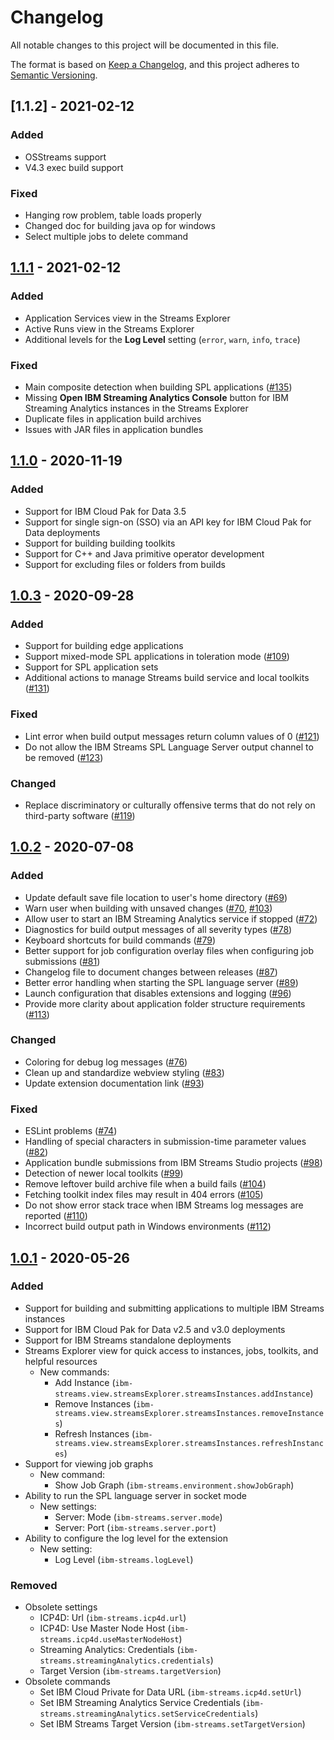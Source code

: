 # Changelog

All notable changes to this project will be documented in this file.

The format is based on [Keep a Changelog](https://keepachangelog.com/en/1.0.0/),
and this project adheres to [Semantic Versioning](https://semver.org/spec/v2.0.0.html).

## [1.1.2] - 2021-02-12

### Added

- OSStreams support
- V4.3 exec build support

### Fixed

- Hanging row problem, table loads properly
- Changed doc for building java op for windows
- Select multiple jobs to delete command

## [1.1.1] - 2021-02-12

### Added

- Application Services view in the Streams Explorer
- Active Runs view in the Streams Explorer
- Additional levels for the **Log Level** setting (`error`, `warn`, `info`, `trace`)

### Fixed

- Main composite detection when building SPL applications ([#135](https://github.com/IBMStreams/vscode-ide/issues/135))
- Missing **Open IBM Streaming Analytics Console** button for IBM Streaming Analytics instances in the Streams Explorer
- Duplicate files in application build archives
- Issues with JAR files in application bundles

## [1.1.0] - 2020-11-19

### Added

- Support for IBM Cloud Pak for Data 3.5
- Support for single sign-on (SSO) via an API key for IBM Cloud Pak for Data deployments
- Support for building building toolkits
- Support for C++ and Java primitive operator development
- Support for excluding files or folders from builds

## [1.0.3] - 2020-09-28

### Added

- Support for building edge applications
- Support mixed-mode SPL applications in toleration mode ([#109](https://github.com/IBMStreams/vscode-ide/issues/109))
- Support for SPL application sets
- Additional actions to manage Streams build service and local toolkits ([#131](https://github.com/IBMStreams/vscode-ide/issues/131))

### Fixed

- Lint error when build output messages return column values of 0 ([#121](https://github.com/IBMStreams/vscode-ide/issues/121))
- Do not allow the IBM Streams SPL Language Server output channel to be removed ([#123](https://github.com/IBMStreams/vscode-ide/issues/123))

### Changed

- Replace discriminatory or culturally offensive terms that do not rely on third-party software ([#119](https://github.com/IBMStreams/vscode-ide/issues/119))

## [1.0.2] - 2020-07-08

### Added

- Update default save file location to user's home directory ([#69](https://github.com/IBMStreams/vscode-ide/issues/69))
- Warn user when building with unsaved changes ([#70](https://github.com/IBMStreams/vscode-ide/issues/70), [#103](https://github.com/IBMStreams/vscode-ide/issues/103))
- Allow user to start an IBM Streaming Analytics service if stopped ([#72](https://github.com/IBMStreams/vscode-ide/issues/72))
- Diagnostics for build output messages of all severity types ([#78](https://github.com/IBMStreams/vscode-ide/issues/78))
- Keyboard shortcuts for build commands ([#79](https://github.com/IBMStreams/vscode-ide/issues/79))
- Better support for job configuration overlay files when configuring job submissions ([#81](https://github.com/IBMStreams/vscode-ide/issues/81))
- Changelog file to document changes between releases ([#87](https://github.com/IBMStreams/vscode-ide/issues/87))
- Better error handling when starting the SPL language server ([#89](https://github.com/IBMStreams/vscode-ide/issues/89))
- Launch configuration that disables extensions and logging ([#96](https://github.com/IBMStreams/vscode-ide/issues/96))
- Provide more clarity about application folder structure requirements ([#113](https://github.com/IBMStreams/vscode-ide/issues/113))

### Changed

- Coloring for debug log messages ([#76](https://github.com/IBMStreams/vscode-ide/issues/76))
- Clean up and standardize webview styling ([#83](https://github.com/IBMStreams/vscode-ide/issues/83))
- Update extension documentation link ([#93](https://github.com/IBMStreams/vscode-ide/issues/93))

### Fixed

- ESLint problems ([#74](https://github.com/IBMStreams/vscode-ide/issues/74))
- Handling of special characters in submission-time parameter values ([#82](https://github.com/IBMStreams/vscode-ide/issues/82))
- Application bundle submissions from IBM Streams Studio projects ([#98](https://github.com/IBMStreams/vscode-ide/issues/98))
- Detection of newer local toolkits ([#99](https://github.com/IBMStreams/vscode-ide/issues/99))
- Remove leftover build archive file when a build fails ([#104](https://github.com/IBMStreams/vscode-ide/issues/104))
- Fetching toolkit index files may result in 404 errors ([#105](https://github.com/IBMStreams/vscode-ide/issues/105))
- Do not show error stack trace when IBM Streams log messages are reported ([#110](https://github.com/IBMStreams/vscode-ide/issues/110))
- Incorrect build output path in Windows environments ([#112](https://github.com/IBMStreams/vscode-ide/issues/112))

## [1.0.1] - 2020-05-26

### Added

- Support for building and submitting applications to multiple IBM Streams instances
- Support for IBM Cloud Pak for Data v2.5 and v3.0 deployments
- Support for IBM Streams standalone deployments
- Streams Explorer view for quick access to instances, jobs, toolkits, and helpful resources
  - New commands:
    - Add Instance (`ibm-streams.view.streamsExplorer.streamsInstances.addInstance`)
    - Remove Instances (`ibm-streams.view.streamsExplorer.streamsInstances.removeInstances`)
    - Refresh Instances (`ibm-streams.view.streamsExplorer.streamsInstances.refreshInstances`)
- Support for viewing job graphs
  - New command:
    - Show Job Graph (`ibm-streams.environment.showJobGraph`)
- Ability to run the SPL language server in socket mode
  - New settings:
    - Server: Mode (`ibm-streams.server.mode`)
    - Server: Port (`ibm-streams.server.port`)
- Ability to configure the log level for the extension
  - New setting:
    - Log Level (`ibm-streams.logLevel`)

### Removed

- Obsolete settings
  - ICP4D: Url (`ibm-streams.icp4d.url`)
  - ICP4D: Use Master Node Host (`ibm-streams.icp4d.useMasterNodeHost`)
  - Streaming Analytics: Credentials (`ibm-streams.streamingAnalytics.credentials`)
  - Target Version (`ibm-streams.targetVersion`)
- Obsolete commands
  - Set IBM Cloud Private for Data URL (`ibm-streams.icp4d.setUrl`)
  - Set IBM Streaming Analytics Service Credentials (`ibm-streams.streamingAnalytics.setServiceCredentials`)
  - Set IBM Streams Target Version (`ibm-streams.setTargetVersion`)

[1.1.1]: https://github.com/IBMStreams/vscode-ide/compare/v1.1.0...v1.1.1
[1.1.0]: https://github.com/IBMStreams/vscode-ide/compare/v1.0.3...v1.1.0
[1.0.3]: https://github.com/IBMStreams/vscode-ide/compare/v1.0.2...v1.0.3
[1.0.2]: https://github.com/IBMStreams/vscode-ide/compare/v1.0.0...v1.0.2
[1.0.1]: https://github.com/IBMStreams/vscode-ide/tree/v1.0.0

